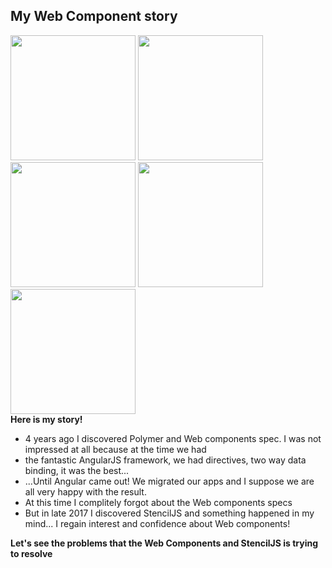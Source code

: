 <section>
    <h2 style="text-transform: initial;">My Web Component story</h2>
    <img src="../../img/polymer-logo.png" style="margin: 0" height="200" class="img-plain fragment"/>
    <img src="../../img/angularjs-logo.png" style="margin: 0" height="200" class="img-plain fragment"/>
    <img src="../../img/angular-logo.png" style="margin: 0" height="200" class="img-plain fragment"/>
    <img src="./img/scream.png" style="margin: 0" height="200" class="img-plain fragment"/>
    <img src="../../img/stencil-logo.png" style="margin: 0" height="200" class="img-plain fragment"/>
    <aside class="notes">
        <b>Here is my story!</b>
        <ul>
            <li>4 years ago I discovered Polymer and Web components spec. I was not impressed at all because at the time we had</li>
            <li>the fantastic AngularJS framework, we had directives, two way data binding, it was the best...</li>
            <li>...Until Angular came out! We migrated our apps and I suppose we are all very happy with the result.</li>
            <li>At this time I complitely forgot about the Web components specs</li>
            <li>But in late 2017 I discovered StencilJS and something happened in my mind... I regain interest and confidence about Web components!</li>
        </ul>
        <b>Let's see the problems that the Web Components and StencilJS is trying to resolve</b>
    </aside>
</section>
